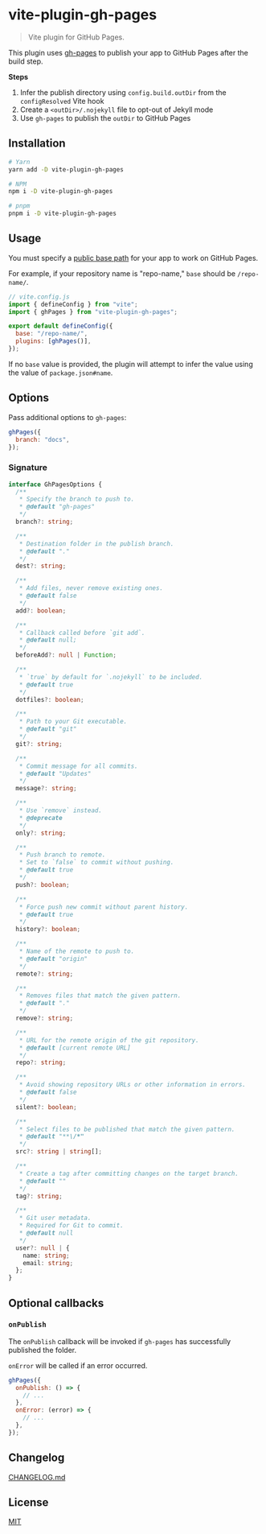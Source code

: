 # vite-plugin-gh-pages

> Vite plugin for GitHub Pages.

This plugin uses [gh-pages](https://github.com/tschaub/gh-pages) to publish your app to GitHub Pages after the build step.

**Steps**

1. Infer the publish directory using `config.build.outDir` from the `configResolved` Vite hook
2. Create a `<outDir>/.nojekyll` file to opt-out of Jekyll mode
3. Use `gh-pages` to publish the `outDir` to GitHub Pages

## Installation

```bash
# Yarn
yarn add -D vite-plugin-gh-pages

# NPM
npm i -D vite-plugin-gh-pages

# pnpm
pnpm i -D vite-plugin-gh-pages
```

## Usage

You must specify a [public base path](https://vitejs.dev/guide/build.html#public-base-path) for your app to work on GitHub Pages.

For example, if your repository name is "repo-name," `base` should be `/repo-name/`.

```js
// vite.config.js
import { defineConfig } from "vite";
import { ghPages } from "vite-plugin-gh-pages";

export default defineConfig({
  base: "/repo-name/",
  plugins: [ghPages()],
});
```

If no `base` value is provided, the plugin will attempt to infer the value using the value of `package.json#name`.

## Options

Pass additional options to `gh-pages`:

```js
ghPages({
  branch: "docs",
});
```

### Signature

```ts
interface GhPagesOptions {
  /**
   * Specify the branch to push to.
   * @default "gh-pages"
   */
  branch?: string;

  /**
   * Destination folder in the publish branch.
   * @default "."
   */
  dest?: string;

  /**
   * Add files, never remove existing ones.
   * @default false
   */
  add?: boolean;

  /**
   * Callback called before `git add`.
   * @default null;
   */
  beforeAdd?: null | Function;

  /**
   * `true` by default for `.nojekyll` to be included.
   * @default true
   */
  dotfiles?: boolean;

  /**
   * Path to your Git executable.
   * @default "git"
   */
  git?: string;

  /**
   * Commit message for all commits.
   * @default "Updates"
   */
  message?: string;

  /**
   * Use `remove` instead.
   * @deprecate
   */
  only?: string;

  /**
   * Push branch to remote.
   * Set to `false` to commit without pushing.
   * @default true
   */
  push?: boolean;

  /**
   * Force push new commit without parent history.
   * @default true
   */
  history?: boolean;

  /**
   * Name of the remote to push to.
   * @default "origin"
   */
  remote?: string;

  /**
   * Removes files that match the given pattern.
   * @default "."
   */
  remove?: string;

  /**
   * URL for the remote origin of the git repository.
   * @default [current remote URL]
   */
  repo?: string;

  /**
   * Avoid showing repository URLs or other information in errors.
   * @default false
   */
  silent?: boolean;

  /**
   * Select files to be published that match the given pattern.
   * @default "**\/*"
   */
  src?: string | string[];

  /**
   * Create a tag after committing changes on the target branch.
   * @default ""
   */
  tag?: string;

  /**
   * Git user metadata.
   * Required for Git to commit.
   * @default null
   */
  user?: null | {
    name: string;
    email: string;
  };
}
```

## Optional callbacks

### `onPublish`

The `onPublish` callback will be invoked if `gh-pages` has successfully published the folder.

`onError` will be called if an error occurred.

```js
ghPages({
  onPublish: () => {
    // ...
  },
  onError: (error) => {
    // ...
  },
});
```

## Changelog

[CHANGELOG.md](CHANGELOG.md)

## License

[MIT](LICENSE)
